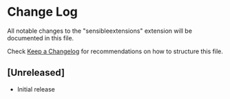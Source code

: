 # Change Log

All notable changes to the "sensibleextensions" extension will be documented in this file.

Check [Keep a Changelog](http://keepachangelog.com/) for recommendations on how to structure this file.

## [Unreleased]

- Initial release